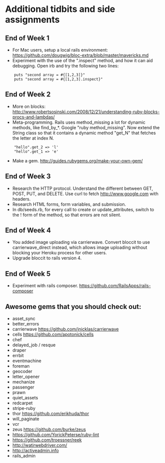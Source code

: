 Additional tidbits and side assignments
=======================================

End of Week 1
-------------

- For Mac users, setup a local rails environment: https://github.com/dougwig/bloc-extra/blob/master/mavericks.md
- Experiment with the use of the ".inspect" method, and how it can aid debugging. Open irb and try the following two lines:

```
    puts "second array = #{[1,2,3]}" 
    puts "second array = #{[1,2,3].inspect}" 
```
    
End of Week 2
-------------

- More on blocks: http://www.robertsosinski.com/2008/12/21/understanding-ruby-blocks-procs-and-lambdas/
- Meta-programming. Rails uses method_missing a lot for dynamic methods, like find_by_*.
Google "ruby method_missing". Now extend the String class so that it contains a dynamic method "get_N" that fetches the letter at index N.

```
    "hello".get_2 => 'l' 
    "hello".get_1 => 'e' 
```
    
- Make a gem. http://guides.rubygems.org/make-your-own-gem/

End of Week 3
-------------

- Research the HTTP protocol. Understand the different between GET, POST, PUT, and DELETE. Use curl to fetch http://www.google.com with headers.
- Research HTML forms, form variables, and submission.
- In db/seeds.rb, for every call to create or update_attributes, switch to the ! form of the method, so that errors are not silent.

End of Week 4
-------------

- You added image uploading via carrierwave. Convert bloccit to use carrierwave_direct instead, which allows image uploading without blocking your Heroku process for other users.
- Upgrade bloccit to rails version 4.

End of Week 5
-------------

- Experiment with rails composer. https://github.com/RailsApps/rails-composer

Awesome gems that you should check out:
-------------

- asset_sync
- better_errors
- carrierwave https://github.com/jnicklas/carrierwave
- cells https://github.com/apotonick/cells
- chef
- delayed_job / resque
- draper
- errbit
- eventmachine
- foreman
- geocoder
- letter_opener
- mechanize
- passenger
- prawn
- quiet_assets
- redcarpet
- stripe-ruby
- thor https://github.com/erikhuda/thor
- will_paginate
- vcr
- zeus https://github.com/burke/zeus
- https://github.com/YorickPeterse/ruby-lint
- https://github.com/troessner/reek
- http://watirwebdriver.com/
- http://activeadmin.info
- rails_admin
